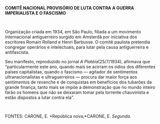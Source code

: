 **COMITÊ NACIONAL PROVISÓRIO DE LUTA CONTRA A GUERRA IMPERIALISTA E O
FASCISMO**

 

Organização criada em 1934, em São Paulo, filiada a um movimento
internacional antiguerreiro surgido em Amsterdã por iniciativa dos
escritores Romain Rolland e Henri Barbusse. O comitê paulista pretendia
congregar operários e intelectuais, para lutar pela causa antiguerreira
e antifascista.

Seu manifesto, reproduzido no jornal *A Platéia*(25/7/1934), afirmava
que “particularmente este ano, quando mais se acirram os ódios dos
diferentes países capitalistas, quando o fascismo — agitador de
sentimentos ultranacionalistas e ultraguerreiros — procura dar maior
força aos sentimentos de revanche e de conquistas em benefícios dos
tubarões da grande finança, tanto mais se impõe a demonstração que no
mundo inteiro farão os homens que não se deixaram tomar pela torrente
chauvinista e estão dispostos a lutar contra ela”.

 

FONTES: CARONE, E. *República nova;*CARONE, E. *Segunda.*

 
